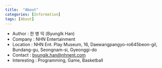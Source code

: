 ```yaml
---
title:  "About"
categories: [Information]
tags: [About]
---
```


* Author : 한 병 익 (ByungIk Han)
* Company : NHN Entertainment
* Location : NHN Ent. Play Museum, 16, Daewangpangyo-ro645beon-gil, Bundang-gu, Seongnam-si, Gyeonggi-do
* Contact : byungik.han@nhnent.com
* Interesting : Programming, Game, Basketball

